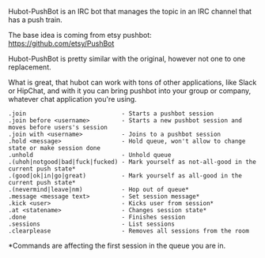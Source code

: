 Hubot-PushBot is an IRC bot that manages the topic in an IRC channel that has a push train.

The base idea is coming from etsy pushbot: https://github.com/etsy/PushBot

Hubot-PushBot is pretty similar with the original, however not one to one replacement.

What is great, that hubot can work with tons of other applications, like Slack or HipChat, and with it you can bring pushbot into your group or company, whatever chat application you're using.

```
.join                           - Starts a pushbot session
.join before <username>         - Starts a new pushbot session and moves before users's session
.join with <username>           - Joins to a pushbot session
.hold <message>                 - Hold queue, won't allow to change state or make session done
.unhold                         - Unhold queue
.(uhoh|notgood|bad|fuck|fucked) - Mark yourself as not-all-good in the current push state*
.(good|ok|in|go|great)          - Mark yourself as all-good in the current push state*
.(nevermind|leave|nm)           - Hop out of queue*
.message <message text>         - Set session message*
.kick <user>                    - Kicks user from session*
.at <statename>                 - Changes session state*
.done                           - Finishes session
.sessions                       - List sessions
.clearplease                    - Removes all sessions from the room
```

\*Commands are affecting the first session in the queue you are in.
